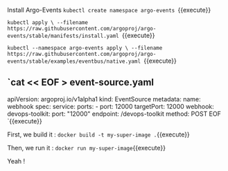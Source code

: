 Install Argo-Events
`kubectl create namespace argo-events
`{{execute}}

`kubectl apply \
    --filename https://raw.githubusercontent.com/argoproj/argo-events/stable/manifests/install.yaml
`{{execute}}

`kubectl --namespace argo-events apply \
    --filename https://raw.githubusercontent.com/argoproj/argo-events/stable/examples/eventbus/native.yaml
`{{execute}}

`cat << EOF > event-source.yaml
---
apiVersion: argoproj.io/v1alpha1
kind: EventSource
metadata:
  name: webhook
spec:
  service:
    ports:
      - port: 12000
        targetPort: 12000
  webhook:
    devops-toolkit:
      port: "12000"
      endpoint: /devops-toolkit
      method: POST
EOF
`{{execute}}

First, we build it :
`docker build -t my-super-image .`{{execute}}

Then, we run it :
`docker run my-super-image`{{execute}}

Yeah !
